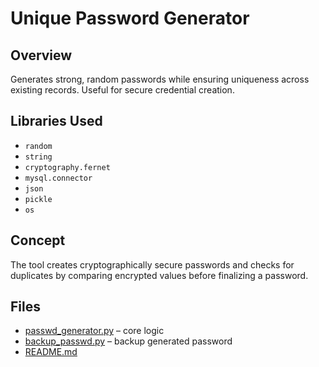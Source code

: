 # Unique Password Generator

## Overview
Generates strong, random passwords while ensuring uniqueness across existing records. Useful for secure credential creation.

## Libraries Used
- `random`
- `string`
- `cryptography.fernet`
- `mysql.connector`
- `json`
- `pickle`
- `os`

## Concept
The tool creates cryptographically secure passwords and checks for duplicates by comparing encrypted values before finalizing a password.

## Files
- [passwd_generator.py](./passwd_generator.py) – core logic
- [backup_passwd.py](./backup_passwd.py) – backup generated password
- [README.md](./README.md)
